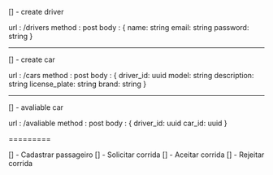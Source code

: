 [] - create driver

url : /drivers
method : post
body : {
    name: string
    email: string 
    password: string
}

-----

[] - create car

url : /cars
method : post
body : {
    driver_id: uuid
    model: string 
    description: string
    license_plate: string
    brand: string
}

-----

[] - avaliable car

url : /avaliable
method : post
body : {
    driver_id: uuid
    car_id: uuid
}



=========

[] - Cadastrar passageiro 
[] - Solicitar corrida 
[] - Aceitar corrida 
[] - Rejeitar corrida 